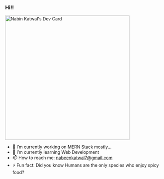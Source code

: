 ### Hi!!

<a href="https://app.daily.dev/nabeenkatwal7"><img src="https://api.daily.dev/devcards/47a55d97e6c142af9862d44e7d2aea68.png?r=jcd" width="400" alt="Nabin Katwal's Dev Card"/></a>

- 🔭 I’m currently working on MERN Stack mostly...
- 🌱 I’m currently learning Web Development
- 📫 How to reach me: nabeenkatwal7@gmail.com
- ⚡ Fun fact: Did you know Humans are the only species who enjoy spicy food?


